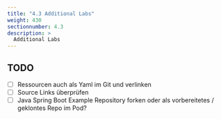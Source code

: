 ```yaml
---
title: "4.3 Additional Labs"
weight: 430
sectionnumber: 4.3
description: >
  Additional Labs
---
```


## TODO

* [ ] Ressourcen auch als Yaml im Git und verlinken
* [ ] Source Links überprüfen
* [ ] Java Spring Boot Example Repository forken oder als vorbereitetes / geklontes Repo im Pod?

